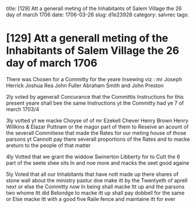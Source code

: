title: [129] Att a generall meting of the Inhabitants of Salem Village the 26 day of march 1706
date: 1706-03-26
slug: d1e23928
category: salvrec
tags: 


<div markdown class="doc" id="d1e23928">


# [129] Att a generall meting of the Inhabitants of Salem Village the 26 day of march 1706 

There was Chosen for a Committy for the yeare Insewing viz : mr Joseph Herrick Joshua Rea John Fuller Abraham Smith and John Preston

2ly voted by agenerall Concurance that the Committis Instructions for this present yeare shall bee the same Instructions yt the Committy had ye 7 of march 1703/4

3ly votted yt we macke Choyse of of mr Ezekell Chever Henry Brown Henry Willkins & Elazar Puttnam or the magor part of them to Reseive an acount of the severall Commitiese that made the Rates for our meting house of those parsons yt Cannott pay there severall proportions of the Rates and to macke areturn to the people of that matter

4ly Votted that we grant the widdow Swinerton Libberty for to Cutt the 6 part of the seete shee sits In and noe more and macks the seet good againe

5ly Voted that all our Inhabitants that have nott made up there shares of stone wall about the ministry pastur doe make itt by the Twentyeth of aprell next or else the Committy now In being shall macke Itt up and the parsons two whome Itt did Belondge to macke itt up shall pay dobbell for the same or Else macke itt with a good five Raile fence and maintaine itt for ever
</div>